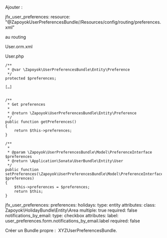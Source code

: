 Ajouter : 

jfx_user_preferences:
    resource: "@ZapoyokUserPreferencesBundle//Resources/config/routing/preferences.xml"

au routing

User.orm.xml

<one-to-one field="preferences" target-entity="Zapoyok\UserPreferencesBundle\Entity\Preference" mapped-by="user" />

User.php

	/**
     * @var \Zapoyok\UserPreferencesBundle\Entity\Preference
     */
    protected $preferences;
    
    […]
    
    
    /**
     * Get preferences
     *
     * @return \Zapoyok\UserPreferencesBundle\Entity\Preference
     */
    public function getPreferences()
    {
        return $this->preferences;
    }

    /**
     * 
     * @param \Zapoyok\UserPreferencesBundle\Model\PreferenceInterface $preferences
     * @return \Application\Sonata\UserBundle\Entity\User
     */
    public function setPreferences(\Zapoyok\UserPreferencesBundle\Model\PreferenceInterface $preferences)
    {
        $this->preferences = $preferences;
        return $this;
    }
    
    
    
jfx_user_preferences:
  preferences:
    holidays:
      type: entity
      attributes:
        class: Zapoyok\HolidayBundle\Entity\Area
        multiple: true
        required: false
    notifications_by_email:
      type: checkbox
      attributes:
        label: user_preferences.form.notifications_by_email.label
        required: false    
        
Créer un Bundle propre :  XYZUserPreferencesBundle.

<?php

namespace XYZ\Bundle\UserPreferencesBundle;

use Symfony\Component\HttpKernel\Bundle\Bundle;

class XYZUserPreferencesBundle extends Bundle
{
    public function getParent()
    {
        return 'ZapoyokUserPreferencesBundle';
    }
}

Personnaliser le form en copiant et adaptant la vue par exemple.

http://symfony.com/doc/current/cookbook/bundles/inheritance.html



